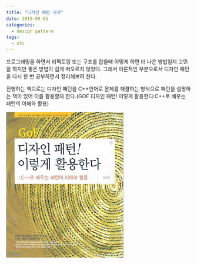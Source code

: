 ```yaml
---
title: "디자인 패턴 시작"
date: 2019-05-01
categories:
  - design pattern
tags:
  - etc
---
```


프로그래밍을 하면서 리펙토링 또는 구조를 잡을때 어떻게 하면 더 나은 방법일지 고민을 하지만 좋은 방법이 쉽게 떠오르지 않았다. 그래서 이론적인 부분으로서 디자인 패턴을 다시 한 번 공부하면서 정리해보려 한다.

진행하는 책으로는 디자인 패턴을 C++언어로 문제를 해결하는 방식으로 패턴을 설명하는 책이 있어 이를 활용할까 한다.(GOF 디자인 패턴! 이렇게 활용한다:C++로 배우는 패턴의 이해와 활용)

![GOF 디자인 패턴! 이렇게 활용한:C++로 배우는 패턴의 이해와 활용 표지](/images/design_pattern_book.JPG)